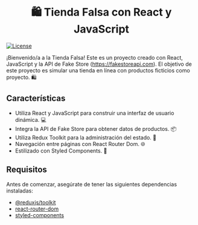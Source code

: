 <h1 align="center">
  <span>🛍️ Tienda Falsa con React y JavaScript</span>
</h1>

[![License](https://img.shields.io/badge/license-MIT-blue.svg)](https://opensource.org/licenses/MIT)

¡Bienvenido/a a la Tienda Falsa! Este es un proyecto creado con React, JavaScript y la API de Fake Store (https://fakestoreapi.com). El objetivo de este proyecto es simular una tienda en línea con productos ficticios como proyecto. 🛍️

## Características

- Utiliza React y JavaScript para construir una interfaz de usuario dinámica. 💻
- Integra la API de Fake Store para obtener datos de productos. 📦
- Utiliza Redux Toolkit para la administración del estado. 🔄
- Navegación entre páginas con React Router Dom. 🌐
- Estilizado con Styled Components. 💅

## Requisitos

Antes de comenzar, asegúrate de tener las siguientes dependencias instaladas:

- [@reduxjs/toolkit](https://www.npmjs.com/package/@reduxjs/toolkit)
- [react-router-dom](https://www.npmjs.com/package/react-router-dom)
- [styled-components](https://www.npmjs.com/package/styled-components)
